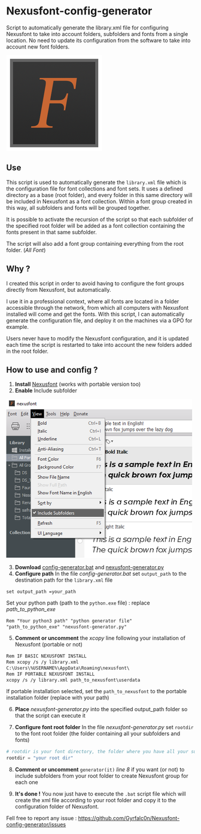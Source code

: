 # Nexusfont-config-generator

Script to automatically generate the library.xml file for configuring Nexusfont to take into account folders, subfolders and fonts from a single location. No need to update its configuration from the software to take into account new font folders.

![Image](https://github.com/Gyrfalc0n/Nexusfont-config-generator/blob/main/images/imgingest-8613251024470439574.png?raw=true)

## Use

This script is used to automatically generate the `library.xml` file which is the configuration file for font collections and font sets. It uses a defined directory as a base (root folder), and every folder in this same directory will be included in Nexusfont as a font collection. Within a font group created in this way, all subfolders and fonts will be grouped together.

It is possible to activate the recursion of the script so that each subfolder of the specified root folder will be added as a font collection containing the fonts present in that same subfolder.

The script will also add a font group containing everything from the root folder. (*All Font*)

## Why ?

I created this script in order to avoid having to configure the font groups directly from Nexusfont, but automatically.

I use it in a professional context, where all fonts are located in a folder accessible through the network, from which all computers with Nexusfont installed will come and get the fonts. With this script, I can automatically generate the configuration file, and deploy it on the machines via a GPO for example.

Users never have to modify the Nexusfont configuration, and it is updated each time the script is restarted to take into account the new folders added in the root folder.

## How to use and config ?

1. __Install__ [Nexusfont](https://www.xiles.app/) (works with portable version too)
2. __Enable__ Include subfolder

![subfolders](https://github.com/Gyrfalc0n/Nexusfont-config-generator/blob/main/images/subfolders.png)

3. __Download__ [config-generator.bat](https://github.com/Gyrfalc0n/Nexusfont-config-generator/blob/main/config-generator.bat) and [nexusfont-generator.py](https://github.com/Gyrfalc0n/Nexusfont-config-generator/blob/main/nexusfont-generator.py)
4. __Configure path__
In the file *config-generator.bat* set `output_path` to the destination path for the `library.xml` file
```batch
set output_path =your_path
```
Set your python path (path to the `python.exe` file) : replace *path_to_python_exe*
```batch
Rem "Your python3 path" "python generator file"
"path_to_python_exe" "nexusfont-generator.py"
```
5. __Comment or uncomment__ the *xcopy* line following your installation of Nexusfont (portable or not)
```batch
Rem IF BASIC NEXUSFONT INSTALL
Rem xcopy /s /y library.xml C:\Users\%USERNAME%\AppData\Roaming\nexusfont\
Rem IF PORTABLE NEXUSFONT INSTALL
xcopy /s /y library.xml path_to_nexusfont\userdata
```
If portable installation selected, set the `path_to_nexusfont` to the portable installation folder (replace with your path)

6. __Place__ *nexusfont-generator.py* into the specified output_path folder so that the script can execute it

7. __Configure font root folder__
In the file *nexusfont-generator.py* set `rootdir` to the font root folder (the folder containing all your subfolders and fonts)
```py
# rootdir is your font directory, the folder where you have all your subfolders with fonts. Dont forget to escape \ with \\
rootdir = "your root dir"
```
8. __Comment or uncomment__ `generator(it)` *line 8* if you want (or not) to include subfolders from your root folder to create Nexusfont group for each one

9. __It's done !__ You now just have to execute the `.bat` script file which will create the xml file according to your root folder and copy it to the configuration folder of Nexusfont.

Fell free to report any issue : https://github.com/Gyrfalc0n/Nexusfont-config-generator/issues
